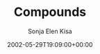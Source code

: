 ---
title: 'Compounds'
posts: 3
hash: 't29'
author: 'Sonja Elen Kisa'
date: 2002-05-29T19:09:00+00:00
sources:
  - http://forums.tokipona.org/viewtopic.php%3Ft=29.html
tags:
  - english
  - wordlist
  - linkrot
---